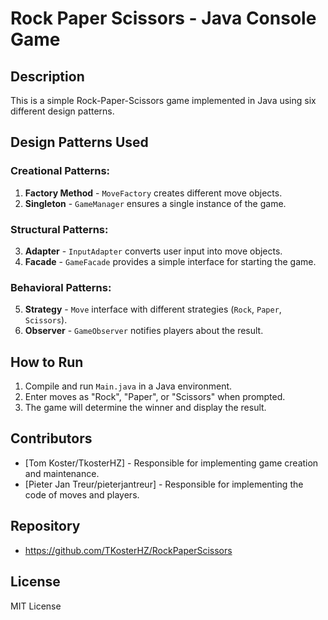 # Rock Paper Scissors - Java Console Game

## Description
This is a simple Rock-Paper-Scissors game implemented in Java using six different design patterns.

## Design Patterns Used
### Creational Patterns:
1. **Factory Method** - `MoveFactory` creates different move objects.
2. **Singleton** - `GameManager` ensures a single instance of the game.

### Structural Patterns:
3. **Adapter** - `InputAdapter` converts user input into move objects.
4. **Facade** - `GameFacade` provides a simple interface for starting the game.

### Behavioral Patterns:
5. **Strategy** - `Move` interface with different strategies (`Rock`, `Paper`, `Scissors`).
6. **Observer** - `GameObserver` notifies players about the result.

## How to Run
1. Compile and run `Main.java` in a Java environment.
2. Enter moves as "Rock", "Paper", or "Scissors" when prompted.
3. The game will determine the winner and display the result.

## Contributors
* [Tom Koster/TkosterHZ] - Responsible for implementing game creation and maintenance.
* [Pieter Jan Treur/pieterjantreur] - Responsible for implementing the code of moves and players.

## Repository
* https://github.com/TKosterHZ/RockPaperScissors

## License
MIT License
